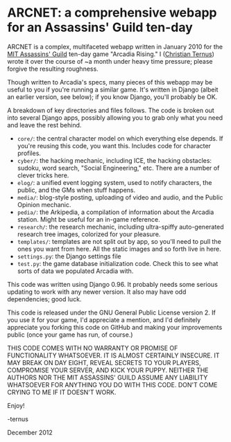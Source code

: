 ARCNET: a comprehensive webapp for an Assassins' Guild ten-day
==============================================================

ARCNET is a complex, multifaceted webapp written in January 2010 for
the [MIT Assassins' Guild][] ten-day game "Arcadia Rising."  I
([Christian Ternus][]) wrote it over the course of ~a month under
heavy time pressure; please forgive the resulting roughness.


Though written to Arcadia's specs, many pieces of this webapp may be
useful to you if you're running a similar game.  It's written in
Django (albeit an earlier version, see below); if you know Django,
you'll probably be OK.  

A breakdown of key directories and files follows.  The code is broken
out into several Django apps, possibly allowing you to grab only what
you need and leave the rest behind.

* `core/`: the central character model on which everything else
          depends.  If you're reusing this code, you want this.
          Includes code for character profiles.
* `cyber/`: the hacking mechanic, including ICE, the hacking
          obstacles: sudoku, word search, "Social Engineering," etc.
          There are a number of clever tricks here.
* `elog/`: a unified event logging system, used to notify
          characters, the public, and the GMs when stuff happens.
* `media/`: blog-style posting, uploading of video and audio,
	   and the Public Opinion mechanic.
* `pedia/`: the Arkipedia, a compilation of information about
          the Arcadia station.  Might be useful for an in-game
	  reference.
* `research/`: the research mechanic, including ultra-spiffy
          auto-generated research tree images, colorized for your
          pleasure.
* `templates/`: templates are not split out by app, so you'll
          need to pull the ones you want from here.  All the static
          images and so forth live in here.
* `settings.py`: the Django settings file
* `test.py`: the game database initialization code.  Check
          this to see what sorts of data we populated Arcadia with.

This code was written using Django 0.96.  It probably needs some
serious updating to work with any newer version.  It also may have odd
dependencies; good luck.

This code is released under the GNU General Public License version 2.
If you use it for your game, I'd appreciate a mention, and I'd
definitely appreciate you forking this code on GitHub and making your
improvements public (once your game has run, of course.)

THIS CODE COMES WITH NO WARRANTY OR PROMISE OF FUNCTIONALITY
WHATSOEVER. IT IS ALMOST CERTAINLY INSECURE. IT MAY BREAK ON DAY
EIGHT, REVEAL SECRETS TO YOUR PLAYERS, COMPROMISE YOUR SERVER, AND
KICK YOUR PUPPY. NEITHER THE AUTHORS NOR THE MIT ASSASSINS' GUILD
ASSUME ANY LIABILITY WHATSOEVER FOR ANYTHING YOU DO WITH THIS CODE.
DON'T COME CRYING TO ME IF IT DOESN'T WORK.

Enjoy!

-ternus 

December 2012

[MIT Assassins' Guild]: http://www.mit.edu/~assassin/
[Christian Ternus]: http://cternus.net
